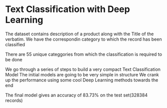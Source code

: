 # Text Classification with Deep Learning
The dataset contains description of a product along with the Title of the verbatim. We have the correspondin
category to which the record has been classified

There are 55 unique categgories from which the classification is required to be done

We go through a series of steps to build a very compact Text Classification Model
The initial models are going to be very simple in structure
We crank up the performance using some cool Deep Learning methods towards the end

The final model gives an accuracy of 83.73% on the test set(328384 records)

